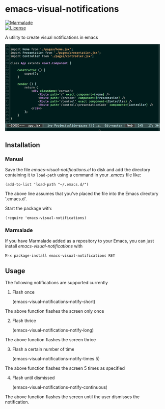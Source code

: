 # emacs-visual-notifications

[![Marmalade](https://img.shields.io/badge/marmalade-available-8A2A8B.svg)](https://marmalade-repo.org/packages/emacs-visual-notifications)  
[![License](https://img.shields.io/badge/LICENSE-GPL%20v3.0-blue.svg)](https://www.gnu.org/licenses/gpl.html)

A utility to create visual notifications in emacs

![Demo](images/demo.gif)

## Installation

### Manual

Save the file *emacs-visual-notifications.el* to disk and add the directory containing it to `load-path` using a command in your *.emacs* file like:

    (add-to-list 'load-path "~/.emacs.d/")

The above line assumes that you've placed the file into the Emacs directory '.emacs.d'.

Start the package with:

    (require 'emacs-visual-notifications)

### Marmalade

If you have Marmalade added as a repository to your Emacs, you can just install *emacs-visual-notifications* with

    M-x package-install emacs-visual-notifications RET

## Usage

The following notifications are supported currently

1. Flash once

    (emacs-visual-notifications-notify-short)

The above function flashes the screen only once

2. Flash thrice

    (emacs-visual-notifications-notify-long)

The above function flashes the screen thrice

3. Flash a certain number of time

    (emacs-visual-notifications-notify-times 5)

The above function flashes the screen 5 times as specified

4. Flash until dismissed

    (emacs-visual-notifications-notify-continuous)

The above function flashes the screen until the user dismisses the notification.
